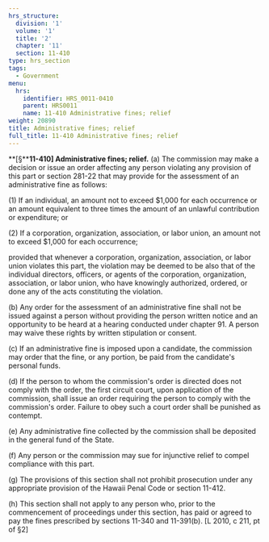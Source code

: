 ```yaml
---
hrs_structure:
  division: '1'
  volume: '1'
  title: '2'
  chapter: '11'
  section: 11-410
type: hrs_section
tags:
  - Government
menu:
  hrs:
    identifier: HRS_0011-0410
    parent: HRS0011
    name: 11-410 Administrative fines; relief
weight: 20890
title: Administrative fines; relief
full_title: 11-410 Administrative fines; relief
---
```

**[§****11-410] Administrative fines; relief.** (a) The commission may make a decision or issue an order affecting any person violating any provision of this part or section 281-22 that may provide for the assessment of an administrative fine as follows:

(1) If an individual, an amount not to exceed $1,000 for each occurrence or an amount equivalent to three times the amount of an unlawful contribution or expenditure; or

(2) If a corporation, organization, association, or labor union, an amount not to exceed $1,000 for each occurrence;

provided that whenever a corporation, organization, association, or labor union violates this part, the violation may be deemed to be also that of the individual directors, officers, or agents of the corporation, organization, association, or labor union, who have knowingly authorized, ordered, or done any of the acts constituting the violation.

(b) Any order for the assessment of an administrative fine shall not be issued against a person without providing the person written notice and an opportunity to be heard at a hearing conducted under chapter 91\. A person may waive these rights by written stipulation or consent.

(c) If an administrative fine is imposed upon a candidate, the commission may order that the fine, or any portion, be paid from the candidate's personal funds.

(d) If the person to whom the commission's order is directed does not comply with the order, the first circuit court, upon application of the commission, shall issue an order requiring the person to comply with the commission's order. Failure to obey such a court order shall be punished as contempt.

(e) Any administrative fine collected by the commission shall be deposited in the general fund of the State.

(f) Any person or the commission may sue for injunctive relief to compel compliance with this part.

(g) The provisions of this section shall not prohibit prosecution under any appropriate provision of the Hawaii Penal Code or section 11-412.

(h) This section shall not apply to any person who, prior to the commencement of proceedings under this section, has paid or agreed to pay the fines prescribed by sections 11-340 and 11-391(b). [L 2010, c 211, pt of §2]